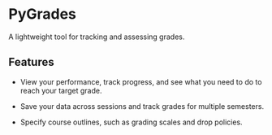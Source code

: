 # PyGrades

A lightweight tool for tracking and assessing grades.


## Features

- View your performance, track progress, and see what you need to do to reach your target grade.

- Save your data across sessions and track grades for multiple semesters.

- Specify course outlines, such as grading scales and drop policies.
